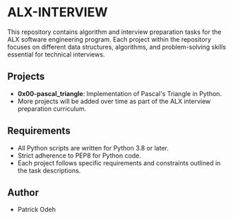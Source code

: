 # ALX-INTERVIEW

This repository contains algorithm and interview preparation tasks for the ALX software engineering program. Each project within the repository focuses on different data structures, algorithms, and problem-solving skills essential for technical interviews.

## Projects

- **0x00-pascal_triangle**: Implementation of Pascal's Triangle in Python.
- More projects will be added over time as part of the ALX interview preparation curriculum.

## Requirements

- All Python scripts are written for Python 3.8 or later.
- Strict adherence to PEP8 for Python code.
- Each project follows specific requirements and constraints outlined in the task descriptions.

## Author

- Patrick Odeh
